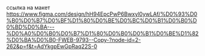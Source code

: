 ссылка на макет https://www.figma.com/design/hH94EpcPwP6Bwxyl0ywLAf/%D0%93%D0%B0%D0%B7%D0%BF%D1%80%D0%BE%D0%BC%D0%B1%D0%B0%D0%BD%D0%BA---%D0%A0%D0%B0%D0%B7%D1%80%D0%B0%D0%B1%D0%BE%D1%82%D0%BA%D0%B0-FWEB-9793--Copy-?node-id=2-262&p=f&t=AdYkgpEwGpRaq22S-0
